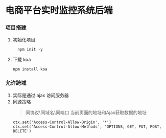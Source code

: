 # 电商平台实时监控系统后端
### 项目搭建
1. 初始化项目

    ```shell
      npm init -y 
    ```
2. 下载 koa

    ```shell
    npm install koa
    ```   
### 允许跨域
1. 实际是通过 ajax 访问服务器
2. 同源策略
      > 同协议\同域名\同端口
      > 当前页面的地址和Ajax获取数据的地址
      ```shell
      ctx.set('Access-Control-Allow-Origin', '*')
      ctx.set('Access-Control-Allow-Methods', 'OPTIONS, GET, PUT, POST, DELETE')
      ```